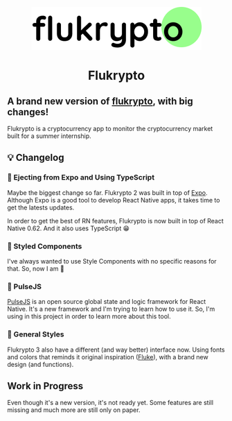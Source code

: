 <p align='center'>
<img alt='Logo' src='https://github.com/gstvds/flukryptov3/blob/master/src/assets/header%403x.png'>
</p>

<h1 align='center'>Flukrypto</h1>


<h2>A brand new version of <a href='https://github.com/gstvds/flukryptov2'>flukrypto</a>, with big changes!
</h2>

Flukrypto is a cryptocurrency app to monitor the cryptocurrency market built for a summer internship.

## :bulb: Changelog

### :rocket: Ejecting from Expo and Using TypeScript

Maybe the biggest change so far. Flukrypto 2 was built in top of [Expo](https://expo.io). Although Expo is a good tool to develop React Native apps, it takes time to get the latests updates.

In order to get the best of RN features, Flukrypto is now built in top of React Native 0.62. And it also uses TypeScript :grin:

### :nail_care: Styled Components

I've always wanted to use Style Components with no specific reasons for that. So, now I am :bow:

### :tada: PulseJS

[PulseJS](https://pulsejs.org) is an open source global state and logic framework for React Native. It's a new framework and I'm trying to learn how to use it. So, I'm using in this project in order to learn more about this tool.

### :dancer: General Styles

Flukrypto 3 also have a different (and way better) interface now. Using fonts and colors that reminds it original inspiration ([Fluke](https://flu.ke)), with a brand new design (and functions).

## Work in Progress

Even though it's a new version, it's not ready yet. Some features are still missing and much more are still only on paper.